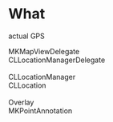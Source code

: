 # What
actual GPS <br/>

MKMapViewDelegate <br/>
CLLocationManagerDelegate <br/>
<br/>
CLLocationManager <br/>
CLLocation <br/>
<br/>
Overlay <br/>
MKPointAnnotation <br/>
<br/>
